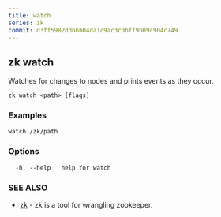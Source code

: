 ```yaml
---
title: watch
series: zk
commit: d3ff5982ddbbb04da1c9ac3c0bff9b09c904c749
---
```

## zk watch

Watches for changes to nodes and prints events as they occur.

```
zk watch <path> [flags]
```

### Examples

```
watch /zk/path
```

### Options

```
  -h, --help   help for watch
```

### SEE ALSO

* [zk](../)	 - zk is a tool for wrangling zookeeper.

